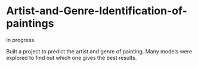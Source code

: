 # Artist-and-Genre-Identification-of-paintings
In progress.

Built a project to predict the artist and genre of painting. Many models were explored to find out which one gives the best results. 
